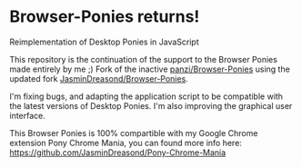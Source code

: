 # Browser-Ponies returns!
Reimplementation of Desktop Ponies in JavaScript

This repository is the continuation of the support to the Browser Ponies made entirely by me ;)
Fork of the inactive [panzi/Browser-Ponies](https://github.com/panzi/Browser-Ponies) using the updated fork [JasminDreasond/Browser-Ponies](https://github.com/JasminDreasond/Browser-Ponies).

I'm fixing bugs, and adapting the application script to be compatible with the latest versions of Desktop Ponies.
I'm also improving the graphical user interface.

This Browser Ponies is 100% compartible with my Google Chrome extension Pony Chrome Mania, you can found more info here: https://github.com/JasminDreasond/Pony-Chrome-Mania
